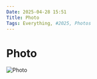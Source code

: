```yaml
---
Date: 2025-04-28 15:51
Title: Photo
Tags: Everything, #2025, Photos
---
```


# Photo

![Photo](https://raw.githubusercontent.com/LUXURYFORMAT/Weblog.lol/refs/heads/main/images/IMG_4391.jpeg)
